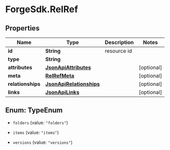 # ForgeSdk.RelRef

## Properties
Name | Type | Description | Notes
------------ | ------------- | ------------- | -------------
**id** | **String** | resource id | 
**type** | **String** |  | 
**attributes** | [**JsonApiAttributes**](JsonApiAttributes.md) |  | [optional] 
**meta** | [**RelRefMeta**](RelRefMeta.md) |  | [optional] 
**relationships** | [**JsonApiRelationships**](JsonApiRelationships.md) |  | [optional] 
**links** | [**JsonApiLinks**](JsonApiLinks.md) |  | [optional] 


<a name="TypeEnum"></a>
## Enum: TypeEnum


* `folders` (value: `"folders"`)

* `items` (value: `"items"`)

* `versions` (value: `"versions"`)




